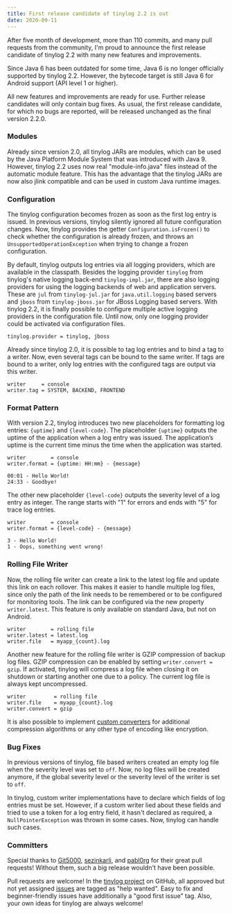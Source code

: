 ```yaml
---
title: First release candidate of tinylog 2.2 is out
date: 2020-09-11
---
```


After five month of development, more than 110 commits, and many pull requests from the community, I'm proud to announce the first release candidate of tinylog 2.2 with many new features and improvements.

Since Java 6 has been outdated for some time, Java 6 is no longer officially supported by tinylog 2.2. However, the bytecode target is still Java 6 for Android support (API level 1 or higher).

All new features and improvements are ready for use. Further release candidates will only contain bug fixes. As usual, the first release candidate, for which no bugs are reported, will be released unchanged as the final version 2.2.0.

### Modules

Already since version 2.0, all tinylog JARs are modules, which can be used by the Java Platform Module System that was introduced with Java 9. However, tinylog 2.2 uses now real "module-info.java" files instead of the automatic module feature. This has the advantage that the tinylog JARs are now also jlink compatible and can be used in custom Java runtime images.

### Configuration

The tinylog configuration becomes frozen as soon as the first log entry is issued. In previous versions, tinylog silently ignored all future configuration changes. Now, tinylog provides the getter `Configuration.isFrozen()` to check whether the configuration is already frozen, and throws an `UnsupportedOperationException` when trying to change a frozen configuration.

By default, tinylog outputs log entries via all logging providers, which are available in the classpath. Besides the logging provider `tinylog` from tinylog's native logging back-end `tinylog-impl.jar`, there are also logging providers for using the logging backends of web and application servers. These are `jul` from `tinylog-jul.jar` for `java.util.logging` based servers and `jboss` from `tinylog-jboss.jar` for JBoss Logging based servers. With tinylog 2.2, it is finally possible to configure multiple active logging providers in the configuration file. Until now, only one logging provider could be activated via configuration files.

```properties
tinylog.provider = tinylog, jboss
```

Already since tinylog 2.0, it is possible to tag log entries and to bind a tag to a writer. Now, even several tags can be bound to the same writer. If tags are bound to a writer, only log entries with the configured tags are output via this writer.

```properties
writer     = console
writer.tag = SYSTEM, BACKEND, FRONTEND
```

### Format Pattern

With version 2.2, tinylog introduces two new placeholders for formatting log entries: `{uptime}` and `{level-code}`. The placeholder `{uptime}` outputs the uptime of the application when a log entry was issued. The application’s uptime is the current time minus the time when the application was started.

```properties
writer        = console
writer.format = {uptime: HH:mm} - {message}
```

```text
00:01 - Hello World!
24:33 - Goodbye!
```

The other new placeholder `{level-code}` outputs the severity level of a log entry as integer. The range starts with "1" for errors and ends with "5" for trace log entries.

```properties
writer        = console
writer.format = {level-code} - {message}
```

```text
3 - Hello World!
1 - Oops, something went wrong!
```

### Rolling File Writer

Now, the rolling file writer can create a link to the latest log file and update this link on each rollover. This makes it easier to handle multiple log files, since only the path of the link needs to be remembered or to be configured for monitoring tools. The link can be configured via the new property `writer.latest`. This feature is only available on standard Java, but not on Android.

```properties
writer        = rolling file
writer.latest = latest.log
writer.file   = myapp_{count}.log
```

Another new feature for the rolling file writer is GZIP compression of backup log files. GZIP compression can be enabled by setting `writer.convert = gzip`. If activated, tinylog will compress a log file when closing it on shutdown or starting another one due to a policy. The current log file is always kept uncompressed.

```properties
writer         = rolling file
writer.file    = myapp_{count}.log
writer.convert = gzip
```

It is also possible to implement [custom converters](extending#custom-file-converter) for additional compression algorithms or any other type of encoding like encryption.

### Bug Fixes

In previous versions of tinylog, file based writers created an empty log file when the severity level was set to `off`. Now, no log files will be created anymore, if the global severity level or the severity level of the writer is set to `off`.

In tinylog, custom writer implementations have to declare which fields of log entries must be set. However, if a custom writer lied about these fields and tried to use a token for a log entry field, it hasn't declared as required, a `NullPointerException` was thrown in some cases. Now, tinylog can handle such cases.

### Committers

Special thanks to [Git5000](https://github.com/Git5000), [sezinkarli](https://github.com/sezinkarli), and [pabl0rg](https://github.com/pabl0rg) for their great pull requests! Without them, such a big release wouldn't have been possible.

Pull requests are welcome! In the [tinylog project](https://github.com/tinylog-org/tinylog) on GitHub, all approved but not yet assigned [issues](https://github.com/tinylog-org/tinylog/issues) are tagged as "help wanted". Easy to fix and beginner-friendly issues have additionally a "good first issue" tag. Also, your own ideas for tinylog are always welcome!
